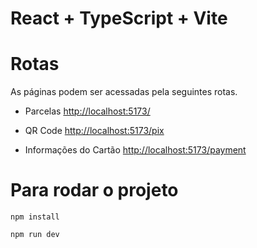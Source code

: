 # React + TypeScript + Vite

# Rotas

As páginas podem ser acessadas pela seguintes rotas.

- Parcelas [http://localhost:5173/](http://localhost:5173/])

- QR Code [http://localhost:5173/pix](http://localhost:5173/pix])

- Informações do Cartão [http://localhost:5173/payment](http://localhost:5173/payment])

# Para rodar o projeto

```console
npm install

npm run dev
```
